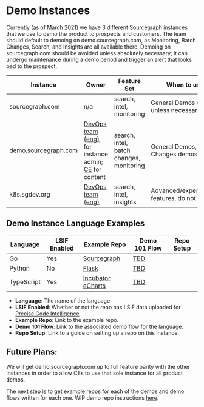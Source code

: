 # Demo Instances

Currently (as of March 2021) we have 3 different Sourcegraph instances that we use to demo the product to prospects and customers. The team should default to demoing on demo.sourcegraph.com, as Monitoring, Batch Changes, Search, and Insights are all available there. Demoing on sourcegraph.com should be avoided unless absolutely necessary; it can undergo maintenance during a demo period and trigger an alert that looks bad to the prospect.

| Instance             | Owner                                                                                                                     | Feature Set                              | When to use                                    |
| -------------------- | ------------------------------------------------------------------------------------------------------------------------- | ---------------------------------------- | ---------------------------------------------- |
| sourcegraph.com      | n/a                                                                                                                       | search, intel, monitoring                | General Demos (avoid unless necessary)         |
| demo.sourcegraph.com | [DevOps team (eng)](../../../engineering/dev/admin-exp/devops/index.md) for instance admin; [CE](../index.md) for content | search, intel, batch changes, monitoring | General Demos, Batch Changes demos             |
| k8s.sgdev.org        | [DevOps team (eng)](../../../engineering/dev/admin-exp/devops/index.md)                                                   | search, intel, insights                  | Advanced/experimental features, do not modify. |

## Demo Instance Language Examples

| Language   | LSIF Enabled | Example Repo                                                                                | Demo 101 Flow                  | Repo Setup |
| ---------- | ------------ | ------------------------------------------------------------------------------------------- | ------------------------------ | ---------- |
| Go         | Yes          | [Sourcegraph](https://demo.sourcegraph.com/github.com/sourcegraph/sourcegraph)              | [TBD](https://sourcegraph.com) |            |
| Python     | No           | [Flask](https://demo.sourcegraph.com/github.com/mcmillennick/flask)                         | [TBD](https://sourcegraph.com) |            |
| TypeScript | Yes          | [Incubator eCharts](https://demo.sourcegraph.com/github.com/mcmillennick/incubator-echarts) | [TBD](https://sourcegraph.com) |            |

- **Language**: The name of the language
- **LSIF Enabled**: Whether or not the repo has LSIF data uploaded for [Precise Code Intelligence](https://docs.sourcegraph.com/code_intelligence/explanations/precise_code_intelligence).
- **Example Repo**: Link to the example repo.
- **Demo 101 Flow**: Link to the associated demo flow for the language.
- **Repo Setup**: Link to a guide on setting up a repo on this instance.

## Future Plans:

We will get demo.sourcegraph.com up to full feature parity with the other instances in order to allow CEs to use that sole instance for all product demos.

The next step is to get example repos for each of the demos and demo flows written for each one. WIP demo repo instructions [here](../process/demo-repo-contribution.md).
